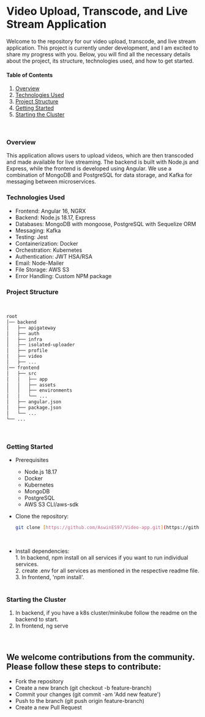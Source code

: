 # Video Upload, Transcode, and Live Stream Application
  Welcome to the repository for our video upload, transcode, and live stream  application. This project is currently under development, and I am excited to share my progress with you. Below, you will find all the necessary details about the project, its structure, technologies used, and how to get started.

#### Table of Contents
  1. [Overview](#overview)
  2. [Technologies Used](#technologies-used)
  3. [Project Structure](#project-structure)
  4. [Getting Started](#getting-started)
  5. [Starting the Cluster](#starting-the-cluster)
  <br>

### Overview
  This application allows users to upload videos, which are then transcoded and made available for live streaming. The backend is built with Node.js and Express, while the frontend is developed using Angular. We use a combination of MongoDB and PostgreSQL for data storage, and Kafka for messaging between microservices.
  <br>

### Technologies Used
  - Frontend: Angular 16, NGRX <br>
  - Backend: Node.js 18.17, Express <br>
  - Databases: MongoDB with mongoose, PostgreSQL with Sequelize ORM <br>
  - Messaging: Kafka <br>
  - Testing: Jest <br>
  - Containerization: Docker <br>
  - Orchestration: Kubernetes <br>
  - Authentication: JWT HSA/RSA <br>
  - Email: Node-Mailer <br>
  - File Storage: AWS S3 <br>
  - Error Handling: Custom NPM package <br>

### Project Structure
  <br>

  ```bash
  root
  │── backend
  │   ├── apigateway
  │   ├── auth
  │   ├── infra
  │   ├── isolated-uploader
  │   ├── profile
  │   ├── video
  │   ├── ...
  │── frontend
  │   ├── src
  │   │   ├── app
  │   │   ├── assets
  │   │   ├── environments
  │   │   └── ...
  │   ├── angular.json
  │   ├── package.json
  │   └── ...
  └── ...
  ```

  <br>

### Getting Started
  - Prerequisites <br>
    - Node.js 18.17 <br>
    - Docker <br>
    - Kubernetes <br>
    - MongoDB <br>
    - PostgreSQL <br>
    - AWS S3 CLI/aws-sdk <br>

  - Clone the repository:
    ```bash
    git clone [https://github.com/AswinES97/Video-app.git](https://github.com/AswinES97/Video-app-pub.git)
    ```
    <br>

  -  Install dependencies: <br>
    1. In backend, npm install on all services if you want to run individual services. <br>
    2. create .env for all services as mentioned in the respective readme file. <br>
    3. In frontend, 'npm install'. <br>
    <br>

### Starting the Cluster
  1. In backend, if you have a k8s cluster/minikube follow the readme on the backend to start.
  2. In frontend, ng serve
  <br>

## We welcome contributions from the community. Please follow these steps to  contribute:

  - Fork the repository
  - Create a new branch (git checkout -b feature-branch)
  - Commit your changes (git commit -am 'Add new feature')
  - Push to the branch (git push origin feature-branch)
  - Create a new Pull Request
